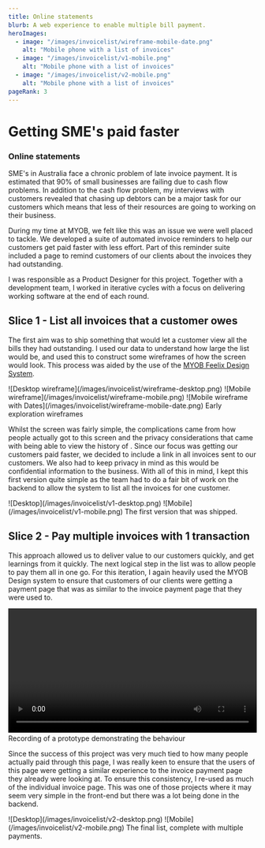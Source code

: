 ```yaml
---
title: Online statements
blurb: A web experience to enable multiple bill payment.
heroImages:
  - image: "/images/invoicelist/wireframe-mobile-date.png"
    alt: "Mobile phone with a list of invoices"
  - image: "/images/invoicelist/v1-mobile.png"
    alt: "Mobile phone with a list of invoices"
  - image: "/images/invoicelist/v2-mobile.png"
    alt: "Mobile phone with a list of invoices"
pageRank: 3
---
```


# Getting SME's paid faster
### Online statements

SME's in Australia face a chronic problem of late invoice payment. It is estimated that 90% of small businesses are failing due to cash flow problems. In addition to the cash flow problem, my interviews with customers revealed that chasing up debtors can be a major task for our customers which means that less of their resources are going to working on their business.

During my time at MYOB, we felt like this was an issue we were well placed to tackle. We developed a suite of automated invoice reminders to help our customers get paid faster with less effort. Part of this reminder suite included a page to remind customers of our clients about the invoices they had outstanding.

I was responsible as a Product Designer for this project. Together with a development team, I worked in iterative cycles with a focus on delivering working software at the end of each round.

## Slice 1 - List all invoices that a customer owes

The first aim was to ship something that would let a customer view all the bills they had outstanding. I used our data to understand how large the list would be, and used this to construct some wireframes of how the screen would look. This process was aided by the use of the [MYOB Feelix Design System](https://feelix.myob.com/).

<ImageGrid gridTemplateColumns="3.6fr 1fr 1fr">
![Desktop wireframe](/images/invoicelist/wireframe-desktop.png)
![Mobile wireframe](/images/invoicelist/wireframe-mobile.png)
![Mobile wireframe with Dates](/images/invoicelist/wireframe-mobile-date.png)
</ImageGrid>
<Caption>Early exploration wireframes</Caption>

Whilst the screen was fairly simple, the complications came from how people actually got to this screen and the privacy considerations that came with being able to view the history of . Since our focus was getting our customers paid faster, we decided to include a link in all invoices sent to our customers. We also had to keep privacy in mind as this would be confidential information to the business. With all of this in mind, I kept this first version quite simple as the team had to do a fair bit of work on the backend to allow the system to list all the invoices for one customer.

<ImageGrid gridTemplateColumns="2.5fr 1fr">
![Desktop](/images/invoicelist/v1-desktop.png)
![Mobile](/images/invoicelist/v1-mobile.png)
</ImageGrid>
<Caption>The first version that was shipped.</Caption>

## Slice 2 - Pay multiple invoices with 1 transaction

This approach allowed us to deliver value to our customers quickly, and get learnings from it quickly. The next logical step in the list was to allow people to pay them all in one go. For this iteration, I again heavily used the MYOB Design system to ensure that customers of our clients were getting a payment page that was as similar to the invoice payment page that they were used to.

<video width="100%" controls>
    <source src="/images/invoicelist/multipay-prototype.mp4" />
</video>
<Caption>Recording of a prototype demonstrating the behaviour</Caption>

Since the success of this project was very much tied to how many people actually paid through this page, I was really keen to ensure that the users of this page were getting a similar experience to the invoice payment page they already were looking at. To ensure this consistency, I re-used as much of the individual invoice page. This was one of those projects where it may seem very simple in the front-end but there was a lot being done in the backend.

<ImageGrid gridTemplateColumns="2.5fr 1fr">
![Desktop](/images/invoicelist/v2-desktop.png)
![Mobile](/images/invoicelist/v2-mobile.png)
</ImageGrid>
<Caption>The final list, complete with multiple payments.</Caption>